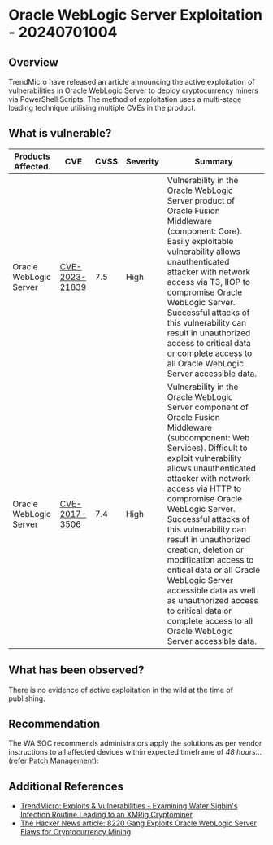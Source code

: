 # Oracle WebLogic Server Exploitation - 20240701004

## Overview

TrendMicro have released an article announcing the active exploitation of vulnerabilities in Oracle WebLogic Server to deploy cryptocurrency miners via PowerShell Scripts. The method of exploitation uses a multi-stage loading technique utilising multiple CVEs in the product.

## What is vulnerable?

| Products Affected.     | CVE                                                               | CVSS | Severity | Summary                                                                                                                                                                                                                                                                                                                                                                                                                                                                                                                                              |
| ---------------------- | ----------------------------------------------------------------- | ---- | -------- | ---------------------------------------------------------------------------------------------------------------------------------------------------------------------------------------------------------------------------------------------------------------------------------------------------------------------------------------------------------------------------------------------------------------------------------------------------------------------------------------------------------------------------------------------------- |
| Oracle WebLogic Server | [CVE-2023-21839](https://nvd.nist.gov/vuln/detail/CVE-2023-21839) | 7.5  | High     | Vulnerability in the Oracle WebLogic Server product of Oracle Fusion Middleware (component: Core). Easily exploitable vulnerability allows unauthenticated attacker with network access via T3, IIOP to compromise Oracle WebLogic Server. Successful attacks of this vulnerability can result in unauthorized access to critical data or complete access to all Oracle WebLogic Server accessible data.                                                                                                                                             |
| Oracle WebLogic Server | [CVE-2017-3506](https://nvd.nist.gov/vuln/detail/CVE-2017-3506)   | 7.4  | High     | Vulnerability in the Oracle WebLogic Server component of Oracle Fusion Middleware (subcomponent: Web Services). Difficult to exploit vulnerability allows unauthenticated attacker with network access via HTTP to compromise Oracle WebLogic Server. Successful attacks of this vulnerability can result in unauthorized creation, deletion or modification access to critical data or all Oracle WebLogic Server accessible data as well as unauthorized access to critical data or complete access to all Oracle WebLogic Server accessible data. |

## What has been observed?

There is no evidence of active exploitation in the wild at the time of publishing.

## Recommendation

The WA SOC recommends administrators apply the solutions as per vendor instructions to all affected devices within expected timeframe of *48 hours...* (refer [Patch Management](../guidelines/patch-management.md)):

## Additional References

- [TrendMicro: Exploits & Vulnerabilities - Examining Water Sigbin's Infection Routine Leading to an XMRig Cryptominer](https://www.trendmicro.com/en_us/research/24/f/water-sigbin-xmrig.html)
- [The Hacker News article: 8220 Gang Exploits Oracle WebLogic Server Flaws for Cryptocurrency Mining](https://thehackernews.com/2024/06/8220-gang-exploits-oracle-weblogic.html)
